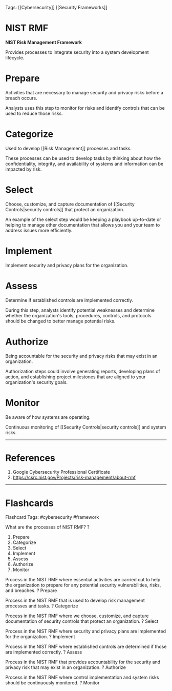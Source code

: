 Tags: [[Cybersecurity]] [[Security Frameworks]]
# NIST RMF

**NIST Risk Management Framework**

Provides processes to integrate security into a system development lifecycle.

# Prepare

Activities that are necessary to manage security and privacy risks before a breach occurs.

Analysts uses this step to monitor for risks and identify controls that can be used to reduce those risks.

# Categorize

Used to develop [[Risk Management]] processes and tasks.

These processes can be used to develop tasks by thinking about how the confidentiality, integrity, and availability of systems and information can be impacted by risk.

# Select

Choose, customize, and capture documentation of [[Security Controls|security controls]] that protect an organization.

An example of the select step would be keeping a playbook up-to-date or helping to manage other documentation that allows you and your team to address issues more efficiently.

# Implement

Implement security and privacy plans for the organization.

# Assess

Determine if established controls are implemented correctly.

During this step, analysts identify potential weaknesses and determine whether the organization's tools, procedures, controls, and protocols should be changed to better manage potential risks.

# Authorize

Being accountable for the security and privacy risks that may exist in an organization.

Authorization steps could involve generating reports, developing plans of action, and establishing project milestones that are aligned to your organization's security goals.

# Monitor

Be aware of how systems are operating.

Continuous monitoring of [[Security Controls|security controls]] and system risks.

---
# References

1. Google Cybersecurity Professional Certificate
2. https://csrc.nist.gov/Projects/risk-management/about-rmf

---
# Flashcards

Flashcard Tags: #cybersecurity #framework 

What are the processes of NIST RMF?
?
1. Prepare
2. Categorize
3. Select
4. Implement
5. Assess
6. Authorize
7. Monitor
<!--SR:!2024-04-28,2,226-->

Process in the NIST RMF where essential activities are carried out to help the organization to prepare for any potential security vulnerabilities, risks, and breaches.
?
Prepare
<!--SR:!2024-04-29,3,250-->

Process in the NIST RMF that is used to develop risk management processes and tasks.
?
Categorize
<!--SR:!2024-04-27,1,210-->

Process in the NIST RMF where we choose, customize, and capture documentation of security controls that protect an organization.
?
Select
<!--SR:!2024-04-27,2,246-->

Process in the NIST RMF where security and privacy plans are implemented for the organization.
?
Implement
<!--SR:!2024-04-29,3,246-->

Process in the NIST RMF where established controls are determined if those are implemented correctly.
?
Assess
<!--SR:!2024-04-28,3,266-->

Process in the NIST RMF that provides accountability for the security and privacy risk that may exist in an organization.
?
Authorize
<!--SR:!2024-04-28,3,266-->

Process in the NIST RMF where control implementation and system risks should be continuously monitored.
?
Monitor
<!--SR:!2024-04-28,3,266-->
